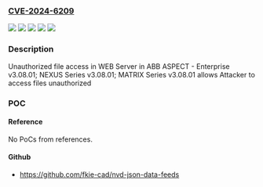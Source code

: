 ### [CVE-2024-6209](https://cve.mitre.org/cgi-bin/cvename.cgi?name=CVE-2024-6209)
![](https://img.shields.io/static/v1?label=Product&message=ASPECT-Enterprise&color=blue)
![](https://img.shields.io/static/v1?label=Product&message=MATRIX%20Series&color=blue)
![](https://img.shields.io/static/v1?label=Product&message=NEXUS%20Series&color=blue)
![](https://img.shields.io/static/v1?label=Version&message=0%20&color=brightgreen)
![](https://img.shields.io/static/v1?label=Vulnerability&message=CWE-552%20Files%20or%20Directories%20Accessible%20to%20External%20Parties&color=brightgreen)

### Description

Unauthorized file access in WEB Server in ABB ASPECT - Enterprise v3.08.01; NEXUS Series v3.08.01; MATRIX Series  v3.08.01 allows Attacker to access files unauthorized

### POC

#### Reference
No PoCs from references.

#### Github
- https://github.com/fkie-cad/nvd-json-data-feeds

